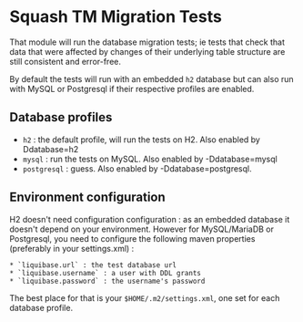 Squash TM Migration Tests
=========================

That module will run the database migration tests; ie tests that check 
that data that were affected by changes of their underlying table structure are still consistent and error-free. 

By default the tests will run with an embedded `h2` database but can also run with MySQL or Postgresql if their respective profiles are enabled.


Database profiles
-----------------

* `h2` : the default profile, will run the tests on H2. Also enabled by Ddatabase=h2
* `mysql` : run the tests on MySQL. Also enabled by -Ddatabase=mysql
* `postgresql` : guess. Also enabled by -Ddatabase=postgresql.



Environment configuration 
-------------------------

H2 doesn't need configuration configuration : as an embedded database it 
doesn't depend on your environment. However for MySQL/MariaDB or Postgresql, you need to configure the following maven properties (preferably in your settings.xml) :

	* `liquibase.url` : the test database url
	* `liquibase.username` : a user with DDL grants
	* `liquibase.password` : the username's password

The best place for that is your `$HOME/.m2/settings.xml`, one set for each database profile. 
